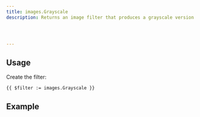 ```yaml
---
title: images.Grayscale
description: Returns an image filter that produces a grayscale version of an image.




---
```


## Usage

Create the filter:

```go-html-template
{{ $filter := images.Grayscale }}
```



## Example

